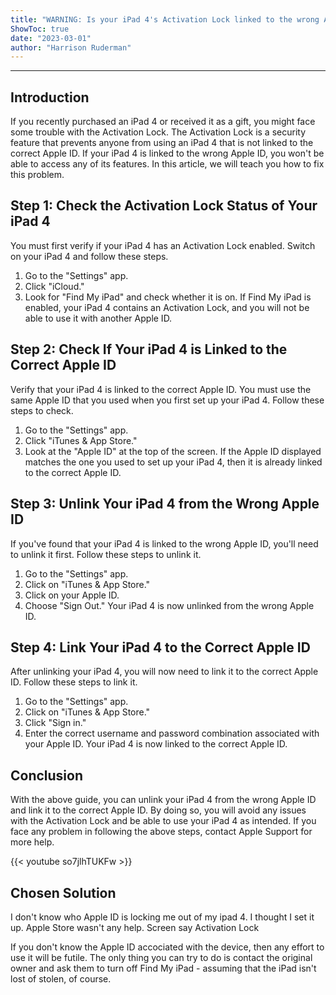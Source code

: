 ```yaml
---
title: "WARNING: Is your iPad 4's Activation Lock linked to the wrong Apple ID? Here's how to fix it!"
ShowToc: true 
date: "2023-03-01"
author: "Harrison Ruderman"
---
```

*****
Introduction
------------------
If you recently purchased an iPad 4 or received it as a gift, you might face some trouble with the Activation Lock. The Activation Lock is a security feature that prevents anyone from using an iPad 4 that is not linked to the correct Apple ID. If your iPad 4 is linked to the wrong Apple ID, you won't be able to access any of its features. In this article, we will teach you how to fix this problem.

Step 1: Check the Activation Lock Status of Your iPad 4
--------------------------------------------------------------
You must first verify if your iPad 4 has an Activation Lock enabled. Switch on your iPad 4 and follow these steps.
1. Go to the "Settings" app.
2. Click "iCloud."
3. Look for "Find My iPad" and check whether it is on. 
If Find My iPad is enabled, your iPad 4 contains an Activation Lock, and you will not be able to use it with another Apple ID.

Step 2: Check If Your iPad 4 is Linked to the Correct Apple ID
-----------------------------------------------------------------
Verify that your iPad 4 is linked to the correct Apple ID. You must use the same Apple ID that you used when you first set up your iPad 4. Follow these steps to check.
1. Go to the "Settings" app.
2. Click "iTunes & App Store."
3. Look at the "Apple ID" at the top of the screen.
If the Apple ID displayed matches the one you used to set up your iPad 4, then it is already linked to the correct Apple ID.

Step 3: Unlink Your iPad 4 from the Wrong Apple ID
-----------------------------------------------------
If you've found that your iPad 4 is linked to the wrong Apple ID, you'll need to unlink it first. Follow these steps to unlink it.
1. Go to the "Settings" app.
2. Click on "iTunes & App Store."
3. Click on your Apple ID.
4. Choose "Sign Out."
Your iPad 4 is now unlinked from the wrong Apple ID.

Step 4: Link Your iPad 4 to the Correct Apple ID
--------------------------------------------------
After unlinking your iPad 4, you will now need to link it to the correct Apple ID. Follow these steps to link it.
1. Go to the "Settings" app.
2. Click on "iTunes & App Store."
3. Click "Sign in."
4. Enter the correct username and password combination associated with your Apple ID.
Your iPad 4 is now linked to the correct Apple ID.

Conclusion
--------------
With the above guide, you can unlink your iPad 4 from the wrong Apple ID and link it to the correct Apple ID. By doing so, you will avoid any issues with the Activation Lock and be able to use your iPad 4 as intended. If you face any problem in following the above steps, contact Apple Support for more help.

{{< youtube so7jlhTUKFw >}} 



## Chosen Solution
 I don't know who Apple ID is locking me out of my ipad 4. I thought I set it up. Apple Store wasn't any help. Screen say Activation Lock

 If you don't know the Apple ID accociated with the device, then any effort to use it will be futile. The only thing you can try to do is contact the original owner and ask them to turn off Find My iPad - assuming that the iPad isn't lost of stolen, of course.




